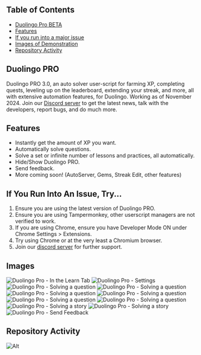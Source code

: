 ## Table of Contents
- [Duolingo Pro BETA](#duolingo-pro-beta)
- [Features](#features)
- [If you run into a major issue](#if-you-run-into-a-major-issue)
- [Images of Demonstration](#images-of-demonstration)
- [Repository Activity](#repository-activity)

## Duolingo PRO
Duolingo PRO 3.0, an auto solver user-script for farming XP, completing quests, leveling up on the leaderboard, extending your streak, and more, all with extensive automation features, for Duolingo. 
Working as of November 2024. 
Join our [Discord server](https://discord.gg/r8xQ7K59Mt) to get the latest news, talk with the developers, report bugs, and do much more.

## Features
- Instantly get the amount of XP you want.
- Automatically solve questions.
- Solve a set or infinite number of lessons and practices, all automatically.
- Hide/Show Duolingo PRO.
- Send feedback.
- More coming soon! (AutoServer, Gems, Streak Edit, other features)

## If You Run Into An Issue, Try...
1) Ensure you are using the latest version of Duolingo PRO.
2) Ensure you are using Tampermonkey, other userscript managers are not verified to work.
3) If you are using Chrome, ensure you have Developer Mode ON under Chrome Settings > Extensions.
4) Try using Chrome or at the very least a Chromium browser.
5) Join our [discord server](https://discord.gg/r8xQ7K59Mt) for further support.

## Images
![Duolingo Pro - In the Learn Tab](./assets/readme/example1.jpeg)
![Duolingo Pro - Settings](./assets/readme/example10.jpeg)
![Duolingo Pro - Solving a question](./assets/readme/example2.jpeg)
![Duolingo Pro - Solving a question](./assets/readme/example3.jpeg)
![Duolingo Pro - Solving a question](./assets/readme/example4.jpeg)
![Duolingo Pro - Solving a question](./assets/readme/example5.jpeg)
![Duolingo Pro - Solving a question](./assets/readme/example6.jpeg)
![Duolingo Pro - Solving a question](./assets/readme/example7.jpeg)
![Duolingo Pro - Solving a story](./assets/readme/example8.jpeg)
![Duolingo Pro - Solving a story](./assets/readme/example9.jpeg)
![Duolingo Pro - Send Feedback](./assets/readme/example11.jpeg)

## Repository Activity
![Alt](https://repobeats.axiom.co/api/embed/18df6f0efd89438636279250bade347d1deb8055.svg "Repobeats analytics image")
